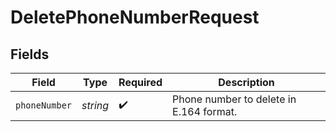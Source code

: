 # DeletePhoneNumberRequest


## Fields

| Field                                   | Type                                    | Required                                | Description                             |
| --------------------------------------- | --------------------------------------- | --------------------------------------- | --------------------------------------- |
| `phoneNumber`                           | *string*                                | :heavy_check_mark:                      | Phone number to delete in E.164 format. |
